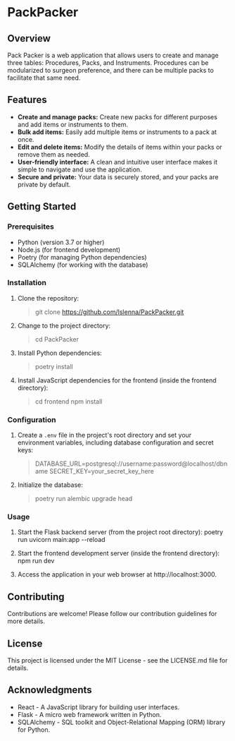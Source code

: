# PackPacker

## Overview

Pack Packer is a web application that allows users to create and manage three tables: Procedures, Packs, and Instruments. Procedures can be modularized to surgeon preference, and there can be multiple packs to facilitate that same need. 

## Features

- **Create and manage packs:** Create new packs for different purposes and add items or instruments to them.
- **Bulk add items:** Easily add multiple items or instruments to a pack at once.
- **Edit and delete items:** Modify the details of items within your packs or remove them as needed.
- **User-friendly interface:** A clean and intuitive user interface makes it simple to navigate and use the application.
- **Secure and private:** Your data is securely stored, and your packs are private by default.

## Getting Started

### Prerequisites

- Python (version 3.7 or higher)
- Node.js (for frontend development)
- Poetry (for managing Python dependencies)
- SQLAlchemy (for working with the database)

### Installation

1. Clone the repository:

    > git clone https://github.com/Islenna/PackPacker.git

2. Change to the project directory:

    > cd PackPacker

3. Install Python dependencies:

    > poetry install

4. Install JavaScript dependencies for the frontend (inside the frontend directory):

    > cd frontend
    > npm install


### Configuration

1. Create a `.env` file in the project's root directory and set your environment variables, including database configuration and secret keys:
    
    >DATABASE_URL=postgresql://username:password@localhost/dbname
    >SECRET_KEY=your_secret_key_here

2. Initialize the database:
    >poetry run alembic upgrade head

### Usage

1. Start the Flask backend server (from the project root directory):
    poetry run uvicorn main:app --reload

2. Start the frontend development server (inside the frontend directory):
    npm run dev


3. Access the application in your web browser at http://localhost:3000.

## Contributing

Contributions are welcome! Please follow our contribution guidelines for more details.

## License

This project is licensed under the MIT License - see the LICENSE.md file for details.

## Acknowledgments

- React - A JavaScript library for building user interfaces.
- Flask - A micro web framework written in Python.
- SQLAlchemy - SQL toolkit and Object-Relational Mapping (ORM) library for Python.
